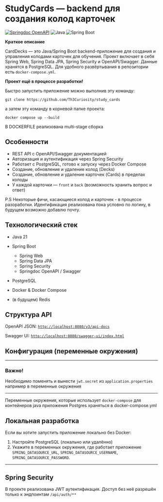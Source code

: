 # StudyCards — backend для создания колод карточек

[![Springdoc OpenAPI](https://img.shields.io/badge/Springdoc-OpenAPI%203.0-blue)](http://localhost:8080/swagger-ui.html) ![Java](https://img.shields.io/badge/Java-21-orange) ![Spring Boot](https://img.shields.io/badge/Spring%20Boot-3.5.5-brightgreen)

**Краткое описание**

CardDecks — это Java/Spring Boot backend-приложение для создания и управления колодами карточек для обучения. Проект включает в себя Spring Web, Spring Data JPA, Spring Security и OpenAPI/Swagger. Данные хранятся в PostgreSQL. Для удобного развёртывания в репозитории есть `docker-compose.yml`.

**Проект ещё в процессе разработки!**

Быстро запустить приложение можно выполнив эту команду:

`git clone https://github.com/Th3Curiosity/study_cards`

а затем эту команду в корневой папке проекта:

`docker compose up --build`

В DOCKERFILE реализована multi-stage сборка

## Особенности

* REST API с OpenAPI/Swagger документацией
* Авторизация и аутентификация через Spring Security
* Работает с PostgreSQL, готово к запуску через Docker Compose
* Создание, обновление и удаление колод (Decks)
* Создание, обновление и удаление карточек (Cards) в пределах колоды
* У каждой карточки — `front` и `back` (возможность хранить вопрос и ответ)

P.S Некоторые фичи, касающиеся колод и карточек - в процессе разоработки. Идентификация реализована пока условно по логину, в будущем возможно добавлю почту.

## Технологический стек

* Java 21
* Spring Boot

  * Spring Web
  * Spring Data JPA
  * Spring Security
  * Springdoc OpenAPI / Swagger
* PostgreSQL
* Docker & Docker Compose
* (в будущем) Redis


## Структура API

OpenAPI JSON: [`http://localhost:8080/v3/api-docs`](http://localhost:8080/v3/api-docs)

Swagger UI: [`http://localhost:8080/swagger-ui/index.html`](`http://localhost:8080/swagger-ui/index.html`)

## Конфигурация (переменные окружения)

---

### Важно!
Необходимо поменять и вынести `jwt.secret` из `application.properties` например в переменные окружения

---

Переменные окружения, которые использует `docker-compose` для контейнеров java приложения Postgres храняться в docker-compose.yml

## Локальная разработка

Если вы хотите запустить приложение локально без Docker:

1. Настройте PostgreSQL (локально или удалённо)
2. Укажите в переменных окружения, где работает приложение `SPRING_DATASOURCE_URL`, `SPRING_DATASOURCE_USERNAME`, `SPRING_DATASOURCE_PASSWORD`.

---

## Spring Security

В проекте реализована JWT аутентификация. Доступ без неё разрешён только к эндпоинтам `/api/auth/**`
